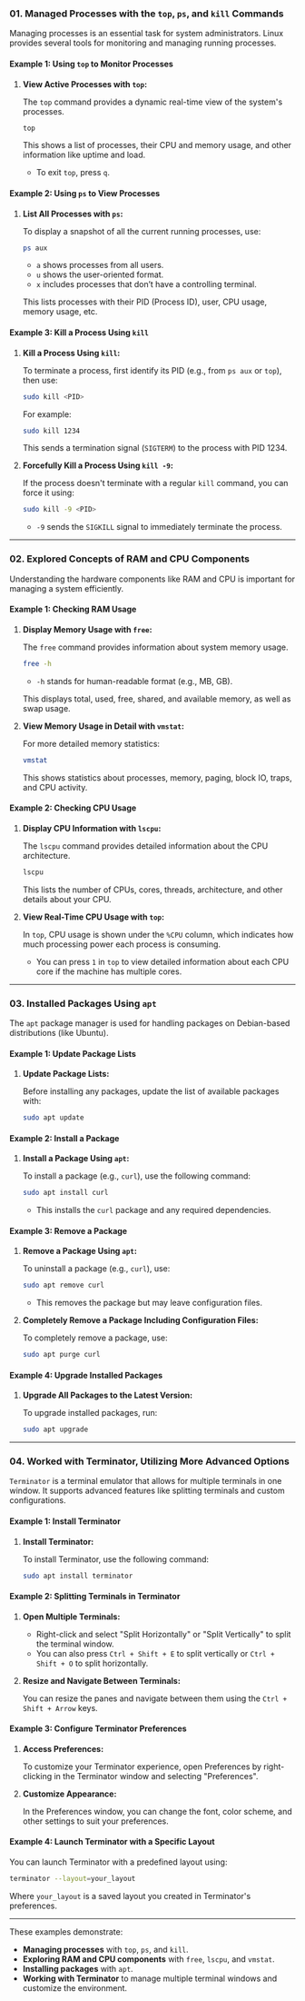 
### 01. **Managed Processes with the `top`, `ps`, and `kill` Commands**

Managing processes is an essential task for system administrators. Linux provides several tools for monitoring and managing running processes.

#### Example 1: Using `top` to Monitor Processes

1. **View Active Processes with `top`:**

   The `top` command provides a dynamic real-time view of the system's processes.

   ```bash
   top
   ```

   This shows a list of processes, their CPU and memory usage, and other information like uptime and load.

   - To exit `top`, press `q`.

#### Example 2: Using `ps` to View Processes

1. **List All Processes with `ps`:**

   To display a snapshot of all the current running processes, use:

   ```bash
   ps aux
   ```

   - `a` shows processes from all users.
   - `u` shows the user-oriented format.
   - `x` includes processes that don’t have a controlling terminal.

   This lists processes with their PID (Process ID), user, CPU usage, memory usage, etc.

#### Example 3: Kill a Process Using `kill`

1. **Kill a Process Using `kill`:**

   To terminate a process, first identify its PID (e.g., from `ps aux` or `top`), then use:

   ```bash
   sudo kill <PID>
   ```

   For example:

   ```bash
   sudo kill 1234
   ```

   This sends a termination signal (`SIGTERM`) to the process with PID 1234.

2. **Forcefully Kill a Process Using `kill -9`:**

   If the process doesn't terminate with a regular `kill` command, you can force it using:

   ```bash
   sudo kill -9 <PID>
   ```

   - `-9` sends the `SIGKILL` signal to immediately terminate the process.

---

### 02. **Explored Concepts of RAM and CPU Components**

Understanding the hardware components like RAM and CPU is important for managing a system efficiently.

#### Example 1: Checking RAM Usage

1. **Display Memory Usage with `free`:**

   The `free` command provides information about system memory usage.

   ```bash
   free -h
   ```

   - `-h` stands for human-readable format (e.g., MB, GB).
   
   This displays total, used, free, shared, and available memory, as well as swap usage.

2. **View Memory Usage in Detail with `vmstat`:**

   For more detailed memory statistics:

   ```bash
   vmstat
   ```

   This shows statistics about processes, memory, paging, block IO, traps, and CPU activity.

#### Example 2: Checking CPU Usage

1. **Display CPU Information with `lscpu`:**

   The `lscpu` command provides detailed information about the CPU architecture.

   ```bash
   lscpu
   ```

   This lists the number of CPUs, cores, threads, architecture, and other details about your CPU.

2. **View Real-Time CPU Usage with `top`:**

   In `top`, CPU usage is shown under the `%CPU` column, which indicates how much processing power each process is consuming.

   - You can press `1` in `top` to view detailed information about each CPU core if the machine has multiple cores.

---

### 03. **Installed Packages Using `apt`**

The `apt` package manager is used for handling packages on Debian-based distributions (like Ubuntu).

#### Example 1: Update Package Lists

1. **Update Package Lists:**

   Before installing any packages, update the list of available packages with:

   ```bash
   sudo apt update
   ```

#### Example 2: Install a Package

1. **Install a Package Using `apt`:**

   To install a package (e.g., `curl`), use the following command:

   ```bash
   sudo apt install curl
   ```

   - This installs the `curl` package and any required dependencies.

#### Example 3: Remove a Package

1. **Remove a Package Using `apt`:**

   To uninstall a package (e.g., `curl`), use:

   ```bash
   sudo apt remove curl
   ```

   - This removes the package but may leave configuration files.

2. **Completely Remove a Package Including Configuration Files:**

   To completely remove a package, use:

   ```bash
   sudo apt purge curl
   ```

#### Example 4: Upgrade Installed Packages

1. **Upgrade All Packages to the Latest Version:**

   To upgrade installed packages, run:

   ```bash
   sudo apt upgrade
   ```

---

### 04. **Worked with Terminator, Utilizing More Advanced Options**

`Terminator` is a terminal emulator that allows for multiple terminals in one window. It supports advanced features like splitting terminals and custom configurations.

#### Example 1: Install Terminator

1. **Install Terminator:**

   To install Terminator, use the following command:

   ```bash
   sudo apt install terminator
   ```

#### Example 2: Splitting Terminals in Terminator

1. **Open Multiple Terminals:**

   - Right-click and select "Split Horizontally" or "Split Vertically" to split the terminal window.
   - You can also press `Ctrl + Shift + E` to split vertically or `Ctrl + Shift + O` to split horizontally.

2. **Resize and Navigate Between Terminals:**

   You can resize the panes and navigate between them using the `Ctrl + Shift + Arrow` keys.

#### Example 3: Configure Terminator Preferences

1. **Access Preferences:**

   To customize your Terminator experience, open Preferences by right-clicking in the Terminator window and selecting "Preferences".

2. **Customize Appearance:**

   In the Preferences window, you can change the font, color scheme, and other settings to suit your preferences.

#### Example 4: Launch Terminator with a Specific Layout

You can launch Terminator with a predefined layout using:

```bash
terminator --layout=your_layout
```

Where `your_layout` is a saved layout you created in Terminator's preferences.

---

These examples demonstrate:

- **Managing processes** with `top`, `ps`, and `kill`.
- **Exploring RAM and CPU components** with `free`, `lscpu`, and `vmstat`.
- **Installing packages** with `apt`.
- **Working with Terminator** to manage multiple terminal windows and customize the environment.